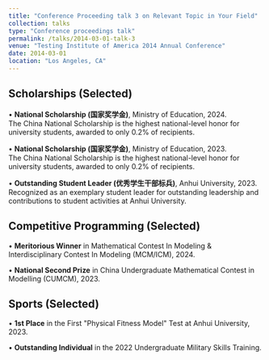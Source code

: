 ```yaml
---
title: "Conference Proceeding talk 3 on Relevant Topic in Your Field"
collection: talks
type: "Conference proceedings talk"
permalink: /talks/2014-03-01-talk-3
venue: "Testing Institute of America 2014 Annual Conference"
date: 2014-03-01
location: "Los Angeles, CA"
---
```


## Scholarships (Selected)

• **National Scholarship (国家奖学金)**, Ministry of Education, 2024.  
   The China National Scholarship is the highest national-level honor for university students, awarded to only 0.2% of recipients.
   
• **National Scholarship (国家奖学金)**, Ministry of Education, 2023.  
   The China National Scholarship is the highest national-level honor for university students, awarded to only 0.2% of recipients.

• **Outstanding Student Leader (优秀学生干部标兵)**, Anhui University, 2023.  
   Recognized as an exemplary student leader for outstanding leadership and contributions to student activities at Anhui University.

## Competitive Programming (Selected)

• **Meritorious Winner** in Mathematical Contest In Modeling & Interdisciplinary Contest In Modeling (MCM/ICM), 2024.

• **National Second Prize** in China Undergraduate Mathematical Contest in Modelling (CUMCM), 2023.  

## Sports (Selected)

• **1st Place** in the First "Physical Fitness Model" Test at Anhui University, 2023.

• **Outstanding Individual** in the 2022 Undergraduate Military Skills Training.
